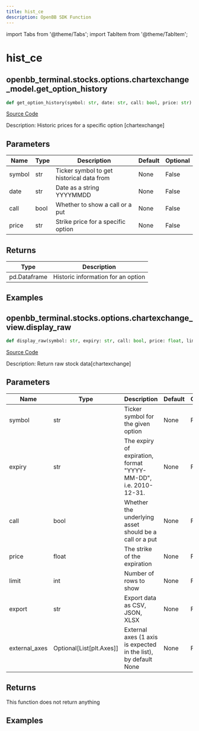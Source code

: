```yaml
---
title: hist_ce
description: OpenBB SDK Function
---
```


import Tabs from '@theme/Tabs';
import TabItem from '@theme/TabItem';

# hist_ce

<Tabs>
<TabItem value="model" label="Model" default>

## openbb_terminal.stocks.options.chartexchange_model.get_option_history

```python title='openbb_terminal/stocks/options/chartexchange_model.py'
def get_option_history(symbol: str, date: str, call: bool, price: str) -> DataFrame
```
[Source Code](https://github.com/OpenBB-finance/OpenBBTerminal/tree/main/openbb_terminal/stocks/options/chartexchange_model.py#L19)

Description: Historic prices for a specific option [chartexchange]

## Parameters

| Name | Type | Description | Default | Optional |
| ---- | ---- | ----------- | ------- | -------- |
| symbol | str | Ticker symbol to get historical data from | None | False |
| date | str | Date as a string YYYYMMDD | None | False |
| call | bool | Whether to show a call or a put | None | False |
| price | str | Strike price for a specific option | None | False |

## Returns

| Type | Description |
| ---- | ----------- |
| pd.Dataframe | Historic information for an option |

## Examples



</TabItem>
<TabItem value="view" label="View">

## openbb_terminal.stocks.options.chartexchange_view.display_raw

```python title='openbb_terminal/stocks/options/chartexchange_view.py'
def display_raw(symbol: str, expiry: str, call: bool, price: float, limit: int, export: str, external_axes: Optional[List[matplotlib.axes._axes.Axes]]) -> None
```
[Source Code](https://github.com/OpenBB-finance/OpenBBTerminal/tree/main/openbb_terminal/stocks/options/chartexchange_view.py#L59)

Description: Return raw stock data[chartexchange]

## Parameters

| Name | Type | Description | Default | Optional |
| ---- | ---- | ----------- | ------- | -------- |
| symbol | str | Ticker symbol for the given option | None | False |
| expiry | str | The expiry of expiration, format "YYYY-MM-DD", i.e. 2010-12-31. | None | False |
| call | bool | Whether the underlying asset should be a call or a put | None | False |
| price | float | The strike of the expiration | None | False |
| limit | int | Number of rows to show | None | False |
| export | str | Export data as CSV, JSON, XLSX | None | False |
| external_axes | Optional[List[plt.Axes]] | External axes (1 axis is expected in the list), by default None | None | False |

## Returns

This function does not return anything

## Examples



</TabItem>
</Tabs>